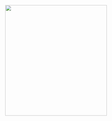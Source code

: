<p align="center">
<img src="https://mhabibr02.github.io/Page-Web-Development/assets/img/portfolio/webdev-88.png" width="80%" height="30%">
</p>
